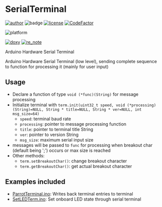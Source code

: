 # SerialTerminal

[![author](https://img.shields.io/endpoint?url=https://gist.githubusercontent.com/SMFSW/a9a2b2a02fda1b33461d53ddfe69d649/raw/auth_SMFSW.json)](https://github.com/SMFSW)
![badge](https://img.shields.io/endpoint?url=https://gist.githubusercontent.com/SMFSW/a9a2b2a02fda1b33461d53ddfe69d649/raw/SerialTerminal_status_badge.json)
[![license](https://img.shields.io/badge/License-BSD3-darkred.svg)](LICENSE)
[![CodeFactor](https://www.codefactor.io/repository/github/smfsw/seqtimer/badge)](https://www.codefactor.io/repository/github/smfsw/serialterminal)

![platform](https://img.shields.io/endpoint?url=https://gist.githubusercontent.com/SMFSW/a9a2b2a02fda1b33461d53ddfe69d649/raw/platform_INO.json)

[![doxy](https://img.shields.io/endpoint?url=https://gist.githubusercontent.com/SMFSW/a9a2b2a02fda1b33461d53ddfe69d649/raw/tool_DOXY.json)](https://smfsw.github.io/SerialTerminal)
[![re_note](https://img.shields.io/endpoint?url=https://gist.githubusercontent.com/SMFSW/a9a2b2a02fda1b33461d53ddfe69d649/raw/tool_RN.json)](ReleaseNotes.md)

Arduino Hardware Serial Terminal

Arduino Hardware Serial Terminal (low level), sending complete sequence to function for processing it (mainly for user input)

## Usage

- Declare a function of type `void (*func)(String)` for message processing
- Initialize terminal with `term.init(uint32_t speed, void (*processing)(String)=NULL, String * title=NULL, String * ver=NULL, int msg_size=64)`
  - `speed`: terminal baud rate
  - `processing`: pointer to message processing function
  - `title`: pointer to terminal title String
  - `ver`: pointer to version String
  - `msg_size`: maximum serial input size
- messages will be passed to `func` for processing when breakout char (default being ';') occurs or max size is reached
- Other methods:
  - `term.setBreakoutChar()`: change breakout character
  - `term.getBreakoutChar()`: get actual breakout character

## Examples included

- [ParrotTerminal.ino](examples/ParrotTerminal/ParrotTerminal.ino): Writes back terminal entries to terminal
- [SetLEDTerm.ino](examples/SetLEDTerm/SetLEDTerm.ino): Set onboard LED state through serial terminal
